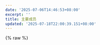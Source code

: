 ```yaml
---
date: '2025-07-06T14:46:53+08:00'
excerpt: ''
title: 主要成员
updated: '2025-07-18T22:00:39.151+08:00'
---
```

{% raw %}
    <style>
        /* 全局样式重置与基础设置 */
        * {
            margin: 0;
            padding: 0;
            box-sizing: border-box;
        }
        body {
            background-color: #1c1c1c; /* 深色背景 */
            color: #fff;              /* 文字白色 */
            font-family: "微软雅黑", sans-serif;
            padding: 40px;
        }

        /* 标题区域样式 */
        .member-title {
            text-align: center;
            margin-bottom: 40px;
        }
        .member-title h2 {
            font-size: 28px;
            margin-bottom: 12px;
        }
        .member-title p {
            font-size: 16px;
            opacity: 0.8;
        }

        /* 成员卡片容器：网格布局 */
        .members-grid {
            display: grid;
            grid-template-columns: repeat(auto-fit, minmax(240px, 1fr));
            gap: 30px;
            max-width: 1200px;
            margin: 0 auto;
        }

        /* 单个成员卡片样式 */
        .member-card {
            background-color: #2a2a2a;
            border-radius: 8px;
            padding: 24px;
            text-align: center;
            transition: transform 0.3s ease, box-shadow 0.3s ease;
        }
        .member-card:hover {
            transform: translateY(-5px);
            box-shadow: 0 8px 20px rgba(0,0,0,0.4);
        }

        /* 头像样式 - 修改为正方形 */
        .member-avatar {
            width: 120px;  /* 增加宽度 */
            height: 120px; /* 保持与宽度一致 */
            border-radius: 4px; /* 修改为方形圆角 */
            overflow: hidden;
            margin: 0 auto 16px;
            position: relative; /* 为悬停效果添加定位 */
            border: 2px solid #4caf50; /* 添加边框 */
            transition: all 0.3s ease; /* 过渡效果 */
        }
        .member-avatar img {
            width: 100%;
            height: 100%;
            object-fit: cover;
            transition: transform 0.5s ease; /* 图片缩放过渡 */
        }
        
        /* 头像悬停效果 */
        .member-card:hover .member-avatar {
            border-color: #66bb6a; /* 悬停时边框变色 */
            box-shadow: 0 0 15px rgba(76, 175, 80, 0.5); /* 添加发光效果 */
        }
        .member-card:hover .member-avatar img {
            transform: scale(1.1); /* 图片放大 */
        }

        /* 成员名称样式 */
        .member-name {
            font-size: 20px;
            margin-bottom: 8px;
            position: relative;
            display: inline-block;
        }
        .member-name::after {
            content: "";
            position: absolute;
            left: 50%;
            bottom: -6px;
            width: 30px;
            height: 2px;
            background-color: #4caf50; /* 修改为绿色下划线 */
            transform: translateX(-50%);
        }

        /* 链接样式 */
        .member-link {
            display: block;
            color: #4caf50; /* 绿色链接 */
            text-decoration: none;
            font-size: 14px;
            margin-top: 8px;
            transition: color 0.3s ease;
        }
        .member-link:hover {
            color: #66bb6a;
        }
    </style>
    <!-- 标题区域 -->
    <div class="member-title">
        <h2>主要工作室成员</h2>
        <p>不分先后顺序</p>
        <p>主要成员</p>
    </div>

    <!-- 成员卡片容器 -->
    <div class="members-grid">
        <!-- 卡片1 -->
        <div class="member-card">
            <div class="member-avatar">
                <img src="http://q2.qlogo.cn/headimg_dl?dst_uin=1015000721&spec=100" alt="MhYa520">
            </div>
            <div class="member-name">MhYa520</div>
            <!-- <a class="member-link" href="https://space.bilibili.com/1668014367" target="_blank">
                https://space.bilibili.com/1668014367
            </a> -->
        </div>

        <!-- 卡片2 -->
        <div class="member-card">
            <div class="member-avatar">
                <img src="https://avatars.githubusercontent.com/u/93808231?v=4" alt="Sorasaku">
            </div>
            <div class="member-name">Sorasaku Yu</div>
            <a class="member-link" href="www.zhngjah.space" target="_blank">
                主页
            </a>
        </div>
{% endraw %}
